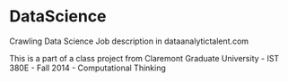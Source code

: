 DataScience
===========

Crawling Data Science Job description in dataanalytictalent.com

This is a part of a class project from Claremont Graduate University - IST 380E - Fall 2014 - Computational Thinking

